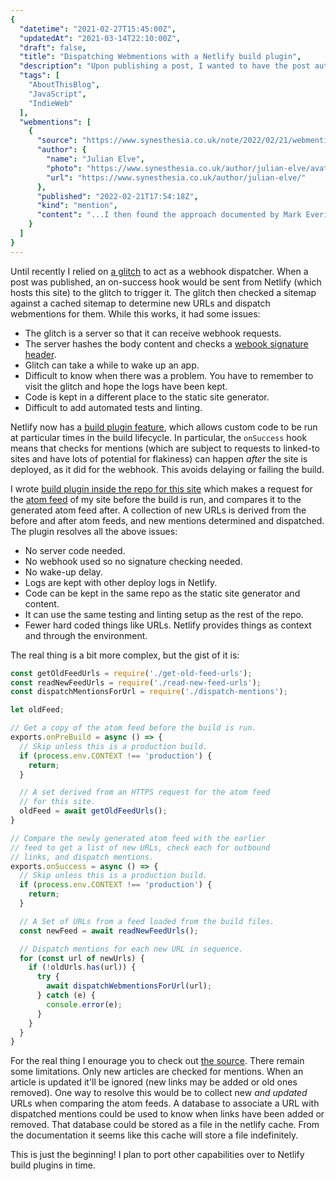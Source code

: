 ```yaml
---
{
  "datetime": "2021-02-27T15:45:00Z",
  "updatedAt": "2021-03-14T22:10:00Z",
  "draft": false,
  "title": "Dispatching Webmentions with a Netlify build plugin",
  "description": "Upon publishing a post, I wanted to have the post automatically scanned for outbound links and Webmentions dispatched for it. With build plugins it's now possible to do this on netlify without an external server.",
  "tags": [
    "AboutThisBlog",
    "JavaScript",
    "IndieWeb"
  ],
  "webmentions": [
    {
      "source": "https://www.synesthesia.co.uk/note/2022/02/21/webmentions-revisited/",
      "author": {
        "name": "Julian Elve",
        "photo": "https://www.synesthesia.co.uk/author/julian-elve/avatar_hu216cebfc71bfa4c1f3caea2fb462a59e_1571_250x250_fill_q90_lanczos_center.jpg",
        "url": "https://www.synesthesia.co.uk/author/julian-elve/"
      },
      "published": "2022-02-21T17:54:18Z",
      "kind": "mention",
      "content": "...I then found the approach documented by Mark Everitt which compares the RSS feed before and after the build and pushes webmentions for all new items, and have adapted his code."
    }
  ]
}
---
```

Until recently I relied on [a glitch][glitch-webmention-sender] to act as a
webhook dispatcher. When a post was published, an on-success hook would be
sent from Netlify (which hosts this site) to the glitch to trigger it. The
glitch then checked a sitemap against a cached sitemap to determine new URLs and
dispatch webmentions for them. While this works, it had some issues:

- The glitch is a server so that it can receive webhook requests.
- The server hashes the body content and checks a
  [webook signature header][signature].
- Glitch can take a while to wake up an app.
- Difficult to know when there was a problem. You have to remember to visit the
  glitch and hope the logs have been kept.
- Code is kept in a different place to the static site generator.
- Difficult to add automated tests and linting.

Netlify now has a [build plugin feature][build-plugins], which allows custom
code to be run at particular times in the build lifecycle. In particular, the
`onSuccess` hook means that checks for mentions (which are subject to requests
to linked-to sites and have lots of potential for flakiness) can happen _after_
the site is deployed, as it did for the webhook. This avoids delaying or failing
the build.

I wrote [build plugin inside the repo for this site][webmention-plugin] which
makes a request for the [atom feed][atom] of my site before the build is run,
and compares it to the generated atom feed after. A collection of new URLs is
derived from the before and after atom feeds, and new mentions determined and
dispatched. The plugin resolves all the above issues:

- No server code needed.
- No webhook used so no signature checking needed.
- No wake-up delay.
- Logs are kept with other deploy logs in Netlify.
- Code can be kept in the same repo as the static site generator and content.
- It can use the same testing and linting setup as the rest of the repo.
- Fewer hard coded things like URLs. Netlify provides things as context and
  through the environment.

The real thing is a bit more complex, but the gist of it is:

```javascript
const getOldFeedUrls = require('./get-old-feed-urls');
const readNewFeedUrls = require('./read-new-feed-urls');
const dispatchMentionsForUrl = require('./dispatch-mentions');

let oldFeed;

// Get a copy of the atom feed before the build is run.
exports.onPreBuild = async () => {
  // Skip unless this is a production build.
  if (process.env.CONTEXT !== 'production') {
    return;
  }

  // A set derived from an HTTPS request for the atom feed
  // for this site.
  oldFeed = await getOldFeedUrls();
}

// Compare the newly generated atom feed with the earlier
// feed to get a list of new URLs, check each for outbound
// links, and dispatch mentions.
exports.onSuccess = async () => {
  // Skip unless this is a production build.
  if (process.env.CONTEXT !== 'production') {
    return;
  }

  // A Set of URLs from a feed loaded from the build files.
  const newFeed = await readNewFeedUrls();

  // Dispatch mentions for each new URL in sequence.
  for (const url of newUrls) {
    if (!oldUrls.has(url)) {
      try {
        await dispatchWebmentionsForUrl(url);
      } catch (e) {
        console.error(e);
      }
    }
  }
}
```

For the real thing I enourage you to check out [the source][webmention-plugin].
There remain some limitations. Only new articles are checked for mentions. When
an article is updated it'll be ignored (new links may be added or old ones
removed). One way to resolve this would be to collect new _and updated_ URLs
when comparing the atom feeds. A database to associate a URL with dispatched
mentions could be used to know when links have been added or removed. That
database could be stored as a file in the netlify cache. From the documentation
it seems like this cache will store a file indefinitely.

This is just the beginning! I plan to port other capabilities over to Netlify
build plugins in time.

[Webmentions]: https://www.w3.org/TR/webmention/
[glitch-webmention-sender]: https://glitch.com/edit/#!/lean-send-webmentions
[signature]: https://docs.github.com/en/developers/webhooks-and-events/securing-your-webhooks#validating-payloads-from-github
[build-plugins]: https://docs.netlify.com/configure-builds/build-plugins/create-plugins/
[webmention-plugin]: https://github.com/qubyte/qubyte-codes/tree/main/plugins/dispatch-webmentions
[atom]: https://tools.ietf.org/html/rfc5023

